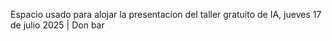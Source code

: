 Espacio usado para alojar la presentacion del taller gratuito de IA, jueves 17 de julio 2025 | Don bar

